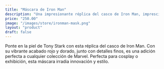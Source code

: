 ```yaml
---
title: "Máscara de Iron Man"
description: "Una impresionante réplica del casco de Iron Man, imprescindible para cualquier fan de Marvel."
price: "250.00"
image: "/images/store/ironman-mask.png"
layout: "product"
draft: false
---
```

Ponte en la piel de Tony Stark con esta réplica del casco de Iron Man. Con su vibrante acabado rojo y dorado, junto con detalles finos, es una adición perfecta a cualquier colección de Marvel. Perfecta para cosplay o exhibición, esta máscara irradia innovación y estilo.